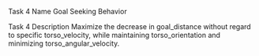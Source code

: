 Task 4 Name
Goal Seeking Behavior

Task 4 Description
Maximize the decrease in goal_distance without regard to specific torso_velocity, while maintaining torso_orientation and minimizing torso_angular_velocity.